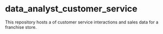 # data_analyst_customer_service
This repository hosts a  of customer service interactions and sales data for a franchise store.
